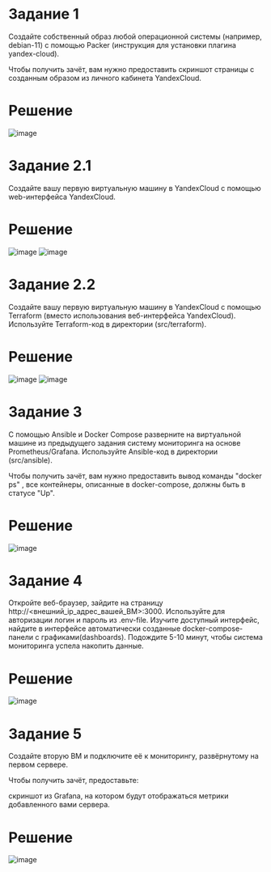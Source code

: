 # Задание 1
Создайте собственный образ любой операционной системы (например, debian-11) с помощью Packer (инструкция для установки плагина yandex-cloud).

Чтобы получить зачёт, вам нужно предоставить скриншот страницы с созданным образом из личного кабинета YandexCloud.
# Решение
![image](https://github.com/Kul-RB/devops-netology/assets/53901269/9a787132-6707-4233-b39a-7bef0e2fef1f)

# Задание 2.1
Создайте вашу первую виртуальную машину в YandexCloud с помощью web-интерфейса YandexCloud.
# Решение
![image](https://github.com/Kul-RB/devops-netology/assets/53901269/1b76c347-129c-4491-8f1b-78a3c941185e)
![image](https://github.com/Kul-RB/devops-netology/assets/53901269/d6470f1e-3748-4c1d-b3b6-ac237244dc2d)

# Задание 2.2
Создайте вашу первую виртуальную машину в YandexCloud с помощью Terraform (вместо использования веб-интерфейса YandexCloud). Используйте Terraform-код в директории (src/terraform).
# Решение
![image](https://github.com/Kul-RB/devops-netology/assets/53901269/54669c75-a43c-4c94-91c7-36222fb11608)
![image](https://github.com/Kul-RB/devops-netology/assets/53901269/af10e7df-0bbb-470b-86f3-dfd1fdc815c9)

# Задание 3
С помощью Ansible и Docker Compose разверните на виртуальной машине из предыдущего задания систему мониторинга на основе Prometheus/Grafana. Используйте Ansible-код в директории (src/ansible).

Чтобы получить зачёт, вам нужно предоставить вывод команды "docker ps" , все контейнеры, описанные в docker-compose, должны быть в статусе "Up".
# Решение
![image](https://github.com/Kul-RB/devops-netology/assets/53901269/f679904c-71e7-4461-a306-44c1f9a5ca83)

# Задание 4 
Откройте веб-браузер, зайдите на страницу http://<внешний_ip_адрес_вашей_ВМ>:3000.
Используйте для авторизации логин и пароль из .env-file.
Изучите доступный интерфейс, найдите в интерфейсе автоматически созданные docker-compose-панели с графиками(dashboards).
Подождите 5-10 минут, чтобы система мониторинга успела накопить данные.
# Решение
![image](https://github.com/Kul-RB/devops-netology/assets/53901269/5a3f2b24-0076-4b4d-a1fc-e0000cf7ede1)

# Задание 5
Создайте вторую ВМ и подключите её к мониторингу, развёрнутому на первом сервере.

Чтобы получить зачёт, предоставьте:

скриншот из Grafana, на котором будут отображаться метрики добавленного вами сервера.

# Решение
![image](https://github.com/Kul-RB/devops-netology/assets/53901269/defda151-b522-4701-95f4-32ccb4c232ce)




